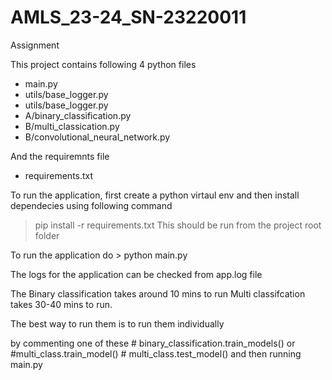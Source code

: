 # AMLS_23-24_SN-23220011
Assignment

This project contains following 4 python files

 - main.py
 - utils/base_logger.py
 - utils/base_logger.py
 - A/binary_classification.py
 - B/multi_classication.py
 - B/convolutional_neural_network.py

And the requiremnts file
 - requirements.txt

To run the application, first create a python virtaul env
and then install dependecies using following command
  > pip install -r requirements.txt
  This should be run from the project root folder

To run the application do 
    > python main.py
   
The logs for the application can be checked from app.log file

The Binary classification takes around 10 mins to run 
Multi classifcation takes 30-40 mins to run.

The best way to run them is to run them individually 

by commenting one of these
    # binary_classification.train_models()
or 
    #multi_class.train_model()
    # multi_class.test_model()
and then running main.py
